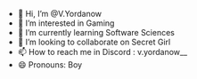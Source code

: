 - 👋 Hi, I’m @V.Yordanow
- 👀 I’m interested in Gaming 
- 🌱 I’m currently learning Software Sciences
- 💞️ I’m looking to collaborate on Secret Girl
- 📫 How to reach me in Discord : v.yordanow__
- 😄 Pronouns: Boy

<!---
Fr0stBite1/Fr0stBite1 is a ✨ special ✨ repository because its `README.md` (this file) appears on your GitHub profile.
You can click the Preview link to take a look at your changes.
--->
